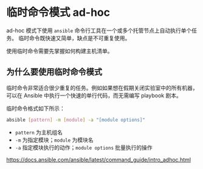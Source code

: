 # 临时命令模式 ad-hoc

ad-hoc 模式下使用 `ansible` 命令行工具在一个或多个托管节点上自动执行单个任务。 临时命令既快速又简单，缺点是不可重复使用。

使用临时命令需要先掌握如何构建主机清单。

## 为什么要使用临时命令模式

临时命令非常适合很少重复的任务。例如如果想在假期关闭实验室中的所有机器，可以在 Ansible 中执行一个快速的单行代码，而无需编写 playbook 剧本。

临时命令格式如下所示：

```bash
absible [pattern] -m [module] -a "[module options]"
```
- `pattern` 为主机组名
- `-m` 为指定模块；`module` 为模块名
- `-a` 指定模块执行的动作；`module options` 批量执行的操作



https://docs.ansible.com/ansible/latest/command_guide/intro_adhoc.html